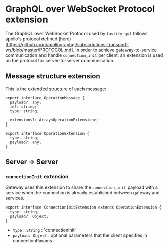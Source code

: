 # GraphQL over WebSocket Protocol extension

The GraphQL over WebSocket Protocol used by `fastify-gql` follows apollo's protocol defined (here)[https://github.com/apollographql/subscriptions-transport-ws/blob/master/PROTOCOL.md]. In order to achieve gateway-to-service communication and handle `connection_init` per client, an extension is used on the protocol for server-to-server communication.

## Message structure extension

This is the extended structure of each message:
```
export interface OperationMessage {
  payload?: any;
  id?: string;
  type: string;

  extensions?: Array<OperationExtension>;
}

export interface OperationExtension {
  type: string;
  payload?: any;
}
```

## Server -> Server
### `connectionInit` extension

Gateway uses this extension to share the `connection_init` payload with a service when the connection is already established between gateway and services.

```
export interface ConnectionInitExtension extends OperationExtension {
  type: string;
  payload?: Object;
}
```

* `type: String` : 'connectionInit'
* `payload: Object` : optional parameters that the client specifies in connectionParams

